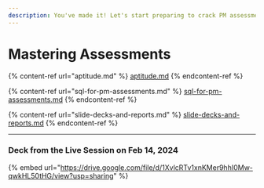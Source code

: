 ```yaml
---
description: You've made it! Let's start preparing to crack PM assessments.
---
```


# Mastering Assessments

{% content-ref url="aptitude.md" %}
[aptitude.md](aptitude.md)
{% endcontent-ref %}

{% content-ref url="sql-for-pm-assessments.md" %}
[sql-for-pm-assessments.md](sql-for-pm-assessments.md)
{% endcontent-ref %}

{% content-ref url="slide-decks-and-reports.md" %}
[slide-decks-and-reports.md](slide-decks-and-reports.md)
{% endcontent-ref %}

***

### Deck from the Live Session on Feb 14, 2024

{% embed url="https://drive.google.com/file/d/1XvlcRTv1xnKMer9hhI0Mw-qwkHL50tHG/view?usp=sharing" %}

